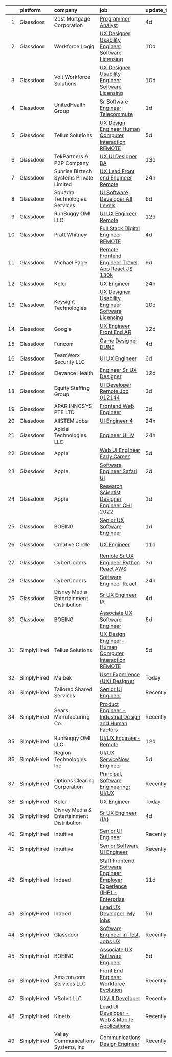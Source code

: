

|    | platform    | company                                   | job                                                                                                                                                                                                                                                                                                                                                                                                                                                                                                                                                                                                                                                                                                                                                                                                                                                                                                                                                                                                                                                                                                                                                                                                                                                                                                                                                                                                                                                                        | update_time   | location                |
|---:|:------------|:------------------------------------------|:---------------------------------------------------------------------------------------------------------------------------------------------------------------------------------------------------------------------------------------------------------------------------------------------------------------------------------------------------------------------------------------------------------------------------------------------------------------------------------------------------------------------------------------------------------------------------------------------------------------------------------------------------------------------------------------------------------------------------------------------------------------------------------------------------------------------------------------------------------------------------------------------------------------------------------------------------------------------------------------------------------------------------------------------------------------------------------------------------------------------------------------------------------------------------------------------------------------------------------------------------------------------------------------------------------------------------------------------------------------------------------------------------------------------------------------------------------------------------|:--------------|:------------------------|
|  1 | Glassdoor   | 21st Mortgage Corporation                 | [Programmer Analyst](https://www.glassdoor.com/partner/jobListing.htm?pos=103&ao=1110586&s=58&guid=00000181f12fcb11bd7624e8b6a72daa&src=GD_JOB_AD&t=SR&vt=w&cs=1_87582778&cb=1657608850594&jobListingId=1007990110091&cpc=BFE8C4BF51BDD557&jrtk=3-0-1g7oiviq9kf30801-1g7oiviqkg2r3800-07c37267efc01fc6--6NYlbfkN0BeAyavutZxRR7ChPbyVYCIOKJX9CUQksOACpGPzjAT8NFrx-wLRtB8cHbO_Z05eePS3dSaeOfKgSZ__l-SnidKY9MupsC3sZ5SBSbxUbOcm6z0bQrcciDv60YhGQUltI1OQACEP4pNOgMpNllDCLoUoYGg4_kjenZdgdBCY7VRhf-zX53JnqtlPiSrSYdLjM8t88wMAxRps6Sby8UrnnR3s56DLhZ0huXBTW7Gdt5iNr8s3gkptY59kNmQDT9HF4r9YNifPQqwPp36t4_xvyz1UJon3Jg3uLXj29A4JZ_kkk1Umpf9BsbxJitpaXzmT5AFTjtIlLHlAcvkN3kVIZLSre27D7icYDoIGDVVeJk-mLjlBuDddoLN55OWa6RvB-yCvUnolJr8jkgBwhfqpJqmOSNTezTqqxfdNVYH4fQfwNiANHG0S5fj7ClQmfTvSKDh-tpSIEbNgl5ePSAOErkNuCpLfx5io_znO1a2O8x5IaZc7wiQdeKlLpc5DYisnhY%3D)                                                                                                                                                                                                                                                                                                                                                                                                                                                                                                                                                                                                                     | 4d            | Knoxville, TN           |
|  2 | Glassdoor   | Workforce Logiq                           | [UX Designer  Usability Engineer  Software Licensing ](https://www.glassdoor.com/partner/jobListing.htm?pos=113&ao=1110586&s=58&guid=00000181f12fcb11bd7624e8b6a72daa&src=GD_JOB_AD&t=SR&vt=w&cs=1_5ffe1cfd&cb=1657608850596&jobListingId=1007976463416&cpc=8795CF9063CD573D&jrtk=3-0-1g7oiviq9kf30801-1g7oiviqkg2r3800-123a5045edd3c014--6NYlbfkN0BhgsxSwl5lo7QzTbtXQkwPrIx61OQPxpk1VFOKOTLj9cEu6ZwTgNE0TNWZoeC26IbYIO1gnZtPaffvGT2srgR_Grtn_WV8RI5LR6xiAWWCoE2V3mIW6eSEmxs1tC-jtiyTerK3-DGxJRFTHFKlMl6GfgGMWiXbRBLf1_e4sZ8vhQcQrW_Jgt7fEsaVjJ0abACnazCpA9ViTotQ35SbGCl61u2EnieXCDmm6GDJm5ZcKlgO6ByfbJrxPJPnx22EKN5wTcc-jy2egsLOk8J3zeZmttGXWHVRWj1YzfvN1y3dyD4vapc1a_cwxUOLvZWQkEbA-zwiG78cwgsa9unqz5hmgFa3F2y_4VAnYlfOdXx0K8XL5uW6Hsh9nprNtrOpoSii1BlR0BwbtwnZ1Cbw7xPjswClqkXwCjwyTQsOI-ZhoewHvOipbCLMU-ERKYxP3vPSfbjclwu3-89OLM3hlEp_X3Kgb1Lu9gg2Xf3d9OcBnWGT0iZaB5xdni9LT8dDeOZefmBCs6z-FH0k0zJA073FRCzA4ELGb3_GGCczeos3_GxYg4FSbvHYJDrrwj7arf1eQxN7bRKJklRtJQ0-YyRlXySQ20DiBx1WTMDDJXim1A_FijMMHbN_VY1xzsc1F1ajB1chY4aJjKg70DMdL0mkfXYpuWXrsgjPdIfsqb9peiewy2ii06Ty9foLY7oGKyVpyubGRkVauOrxpQ7TbJB3UcTXZzoxbV3oiHS07a8dUDKTQQmWmYka)                                                                                                                                                                                                                                                                                                                                 | 10d           | California              |
|  3 | Glassdoor   | Volt Workforce Solutions                  | [UX Designer  Usability Engineer  Software Licensing ](https://www.glassdoor.com/partner/jobListing.htm?pos=118&ao=1110586&s=58&guid=00000181f12fcb11bd7624e8b6a72daa&src=GD_JOB_AD&t=SR&vt=w&ea=1&cs=1_ed1d7fe4&cb=1657608850598&jobListingId=1007977720238&cpc=1160948BCBA38B5B&jrtk=3-0-1g7oiviq9kf30801-1g7oiviqkg2r3800-6c937fe9e4277a3a--6NYlbfkN0Dw5YS5k2p9urruc14icYN1MKKvJIN3Kd2XbyQRMSdz9Vq1-T5-D1XBb80TQ7sp5zb_0w011hpLMnHL26XyZDU6vGgeqfaPFVsKklkeD4cslw6LBIdHg8VX_CpAiS7s7WyEZzAXLK9skuWjnx6dnH3lAq0NwoQp8DDlv1kj7M8b2CwUBxLDxSsvp7uy575cpW1zHwnoXU57MVqU6W-NY_UklB0wp1uJYrYJg2yrZOSTqspO9sXBknIgWuV6tgOhpUhmahEK5XCgNb_uINigmB2d_8LRkCGVFuRgcrmtDRzTLBNnFakP9yfIVxtQsdH38k_cOdKJU8mgBz06PHDQhU435AE6nM2MxHsuUFs5SNLKg9hT7XVoWf_BP2kXPSd7HQU77tTOaLIo3XXRdDx-sng3xVahpCdfGhNOKqXN5YSdH-efhV_qCESCUURid7Wx7LVHp79Ls_dtdcXIDccC-clcIDs_DxfLai6CZXqUleutOSe86TemRZXqCzSMMxZj_yGesTXKf3bC-baDHzjTaVpzYH21ryI-bJWUzrrS47bOjI4v5eIYnUGzVO_zu4CSoojBkc7EtI8L5g%3D%3D)                                                                                                                                                                                                                                                                                                                                                                                                                                                                                                | 10d           | Santa Rosa, CA          |
|  4 | Glassdoor   | UnitedHealth Group                        | [Sr  Software Engineer   Telecommute](https://www.glassdoor.com/partner/jobListing.htm?pos=115&ao=1110586&s=58&guid=00000181f12fcb11bd7624e8b6a72daa&src=GD_JOB_AD&t=SR&vt=w&cs=1_1e1b47ff&cb=1657608850596&jobListingId=1007995865378&cpc=AC285F3A3ECA6BB0&jrtk=3-0-1g7oiviq9kf30801-1g7oiviqkg2r3800-80ec9ea0d880fe7b--6NYlbfkN0C8O9VKdOj_1Zh75e9_CvYhSsWVxS1Pvi5WUWhsf4w7FOqiBDV5gLd8UJrG7vSEtbsut5ytE7CgmOMlV5IJWwCS69IW2RuX5QuoGkiN8SwDY9rW7WeklhqNiyrhcJULa4I8DBzCcKc-Tqr1g-8dkUyqBd4edBoB49m0FA12FnZE7dPGKejV4V-Wd6W78DPJtkKs1q-e0O734UxzNLDWjHSzGhDilB26yAa2mhE4ZThS-dF-lahysFiZU2j0c8vTYiXAT4K95866pnJM0327GbO4-82vIdfiUcF-dRhNeq_r5E6gabSNJW028WhZE4uusEjp1uOzcysUQ7YnAv-sLWQeDZMD19mAuUgTFF5XX9dqn2VhuVb_mN_nxvTs-1elUMBUnILL0956DU7FwtHgv5uwZwFfhbJoafAojOQYrn1_aA%3D%3D)                                                                                                                                                                                                                                                                                                                                                                                                                                                                                                                                                                                                                                                                                      | 1d            | Fort Lauderdale, FL     |
|  5 | Glassdoor   | Tellus Solutions                          | [UX Design Engineer  Human Computer Interaction REMOTE](https://www.glassdoor.com/partner/jobListing.htm?pos=129&ao=1136043&s=58&guid=00000181f12fcb11bd7624e8b6a72daa&src=GD_JOB_AD&t=SR&vt=w&ea=1&cs=1_d092fcca&cb=1657608850598&jobListingId=1007988164017&jrtk=3-0-1g7oiviq9kf30801-1g7oiviqkg2r3800-9728c12d9b5402ae-)                                                                                                                                                                                                                                                                                                                                                                                                                                                                                                                                                                                                                                                                                                                                                                                                                                                                                                                                                                                                                                                                                                                                                | 5d            | Remote                  |
|  6 | Glassdoor   | TekPartners  A P2P Company                | [UX UI Designer   BA](https://www.glassdoor.com/partner/jobListing.htm?pos=108&ao=1110586&s=58&guid=00000181f12fcb11bd7624e8b6a72daa&src=GD_JOB_AD&t=SR&vt=w&cs=1_73f80271&cb=1657608850595&jobListingId=1007969782438&cpc=2F9DD8B511C89582&jrtk=3-0-1g7oiviq9kf30801-1g7oiviqkg2r3800-3c73c52c3c9d1282--6NYlbfkN0CHpOIvs3qZo8sagDiUAvu-_P6y0GixwKP-GGMf9GPFgZwW1N9K8rceHdSLs2uRMTTrMye3tqty9X8CN76aCypcHJFJytQEE_wXhnhPW-WFpR0cIGB9Z9uGYLFpVsLNXNaFCcVFI0fNw02q6ziZp89HW7W6erfa205YxG4LJSajqv1HvIfs0s35Rjc0yQTWf9gAnveDRJjnscGFQoOYtbHggh6kK8ycc-fGeePTTeJdHVIiFmPEHNd6Q2nKBY7tlVCb-35gAVjrdhLZVwPFwHWFKpDllX2sJYYqfTWgt3QHt12EQwrdgTnxQ2oMfYF9Q55NtG7tHvXJ4wTtFNguAhyzQ9m1coYSsMezW-lJ_4DU3L7W2m-kyEhEOiEzsVATBEcKhyVbGkA3UvzyaZm2bNz-ITpyWULClM7g47IYYyeKYk1LrP21VsdEta-0TZptqJAHmprjmTyIqXXRGhilswcUaDfvT7IdgS_01Ss_wKGO6fms4vvmfcB0d8iu6mhi3dZaPN0wU5K3g2BQ0C4sk6TbUDfB2FXwgbgjMOYWXACtorbDRwLEw942d_s0CiRi4TWGoBbZDpaR48sT6lpddOt848tyygTBN2HTmESrfv5XSMANAOo82gdGBqZWIHmFOyjHRNcV8CIQs3J8St-AnlxPPOQKTxipDZS9kOWcRG-jAEI_0G7simJTQ-ifIcMq20EWuAiy9mZzt9t8ZWaY47_3olLxoo4CQv5HgwOhcfm67L6jiTG4iQ9GhJg933IMFha2bxlPOgpLmHH16Laj64t5XOHJlCnTxWCiBpcP1n5VQCSUq-No7NRSIZgGwHIO9hylwxSEcsaleWvDsuba2yohuryroP8xMQfZp1FVILe7QCaMyGse4xpl)                                                                                                                                                                                                                                  | 13d           | Remote                  |
|  7 | Glassdoor   | Sunrise Biztech Systems Private Limited   | [UX Lead   Front end Engineer   Remote](https://www.glassdoor.com/partner/jobListing.htm?pos=116&ao=1110586&s=58&guid=00000181f12fcb11bd7624e8b6a72daa&src=GD_JOB_AD&t=SR&vt=w&ea=1&cs=1_8cbf28f0&cb=1657608850597&jobListingId=1007997893302&cpc=6FC5BA77C9A4CD78&jrtk=3-0-1g7oiviq9kf30801-1g7oiviqkg2r3800-c5b56a3847f9c7d1--6NYlbfkN0CB5V9pKc9dSiWkDOidb3xEy-kN2PCpaZveSm6yQI6kq-7KBZtckO1rVmn7ljZ2wfJwjkj5EoXAVgOOFFJzqjT4UtvcJ69xPGNDUjeUQSIDgoaMtQlIHt4jvpJs9Ls7-y5lN5cvGOp6CFvU13-hf1HycExQs7_JkCVDm2hresv0aSPOUuHMH_fg9LCNDK56BuQ8guKGZvzW5iKv034g74O2Qal9cx51mA3TjZZEGKjApYTPUOul8PihjMgwMIgN_bTL_XDrEy3WbyhgpEFPiq_X8Bg5DiGRWWK9saUTy5_1BSM4SZ2rSSHwr5v2AAJbeg3sSXH7k-ktp3KqBcZ_49NPMnqPBYjAVZ7sbyiFh-Y87_SKmLhlKfvs5SaqDujRlh-wFW71ysbiYDSYi88KwH8uzN-rh6w1LHslP4G2tR-v74JBe86lAwYG6ohPNNZGThBfL0veZ0prf78kujLd0Wcr1pAW4upxqiBn9wCqQlTIyEmSF8MT0LaTqdBPIW9cNXqGvNadsfAXBw%3D%3D)                                                                                                                                                                                                                                                                                                                                                                                                                                                                                                                                                                               | 24h           | Remote                  |
|  8 | Glassdoor   | Squadra Technologies Services             | [UI  Software Developer All Levels](https://www.glassdoor.com/partner/jobListing.htm?pos=109&ao=1110586&s=58&guid=00000181f12fcb11bd7624e8b6a72daa&src=GD_JOB_AD&t=SR&vt=w&ea=1&cs=1_7c5f7eb5&cb=1657608850596&jobListingId=1007984835232&cpc=217C45A42544DB93&jrtk=3-0-1g7oiviq9kf30801-1g7oiviqkg2r3800-e811dbf00e5ba4bb--6NYlbfkN0CI2D2WBf5KCAKm8AdZUtusvf22ZEvDfdwV7TPiZlfqI7iNOkFBBtJUL02K3EeupYBqSCEBoi0FnwSKg8wCxvQWTJ4tKVkjpBUUsuyK_XsRAZt9rGjO3nLhNnz8z_uuEkdhKuO6hb1hq_qtYKrqY-6EabSz6moGXWIwLj-pzQf36p4WOqMVtnA8JOQyu_HHFiGmqyA3l0OcuYAItSof7XZToRK1EsoKQOWs-e-A5aprXt94dzShJu-xI4G7TzG0cbwU2-jrgDvdRLONpQt0CeV_okDVF5AiheBI8lm34P9aw6UwQUPQiTw49PrjqirpGAoEK0ECGf5gXGuox6414djr5vaP2Y64zFtsYVP7pBRvq3sCQWCLecEKHIcmkJSAn4v-p4a2kn0OxviBuahXmi-bDEp9SG7QVql2G3UmDJdCDSc1zLMbZNIXbeVsdmp5wMpxluEZ73exzXwZO2aUdGUbJEBa-nxv0u3Ic-fjoAjJTtR9DIsvHdXmsTHyoh8GGjBWXRD8wIqphg%3D%3D)                                                                                                                                                                                                                                                                                                                                                                                                                                                                                                                                                                                   | 6d            | Remote                  |
|  9 | Glassdoor   | RunBuggy OMI LLC                          | [UI UX Engineer  Remote](https://www.glassdoor.com/partner/jobListing.htm?pos=125&ao=1136043&s=58&guid=00000181f12fcb11bd7624e8b6a72daa&src=GD_JOB_AD&t=SR&vt=w&ea=1&cs=1_3139e423&cb=1657608850598&jobListingId=1007970961814&jrtk=3-0-1g7oiviq9kf30801-1g7oiviqkg2r3800-47225a62e1b6a6a4-)                                                                                                                                                                                                                                                                                                                                                                                                                                                                                                                                                                                                                                                                                                                                                                                                                                                                                                                                                                                                                                                                                                                                                                               | 12d           | Remote                  |
| 10 | Glassdoor   | Pratt   Whitney                           | [Full Stack Digital Engineer   REMOTE](https://www.glassdoor.com/partner/jobListing.htm?pos=102&ao=1110586&s=58&guid=00000181f12fcb11bd7624e8b6a72daa&src=GD_JOB_AD&t=SR&vt=w&cs=1_458d821b&cb=1657608850594&jobListingId=1007991077926&cpc=DFCAFF9DFE7B86C3&jrtk=3-0-1g7oiviq9kf30801-1g7oiviqkg2r3800-7c0fd35cd94b614e--6NYlbfkN0AmeoOzMpFeQa4nQauBOkgcasiRGbz5T5YfctgmEyRynu_B7G8R18zY3QvB_OzxzabUOspJK7_XJG2OclnM-3V10SaNliQ_8jrdpnRLrgz1_Qq7helVTWuenKf0bRZkUFILDIvb4q08YZUj5BTUgqDc-_1jb5APcoSlVOGm6_LEXtBAHYgR9xz_ntP22eNdUtFpYUWTvYcM8K6b0tzL7CMPlVRoPRpof9c8_rhJJoPvSpp58cuKEemxSq2q0n7kWNmYZ-DlZj4Kke-WLnqrMf3pi1YQwymhVsXzgBbTloBxHG-9evfDjMZ_rPIhhbRB9YeXYkLThFQzNRkaXywX3w_AGfgwj8Whho6wN65DFc2PgwmIDMChoAILZw1SSMrH-7J4ZmWrMY_ZAGDUQ4UZoOWmEO9AQZyocEHRZi8vQb6TWle-zla5k32ajSvcb4tGY8Z8-83QCs-Ul9envgz-dIxVwAhNwg_HF1eA3_mh2fWdxeqo66xayxLHpDAPy3tfK3kEUbcnJPayEM7vcYo9MIfEb4n0sj3CN3G7bUIF_tfMJXRilBr-QN9pVtA9nWQfiBcWQn7Unjp0SSLWEFXZ-yNsnfi-ksfS6a0JlYpABIqQaRCyEaSyn92i_ptk_sSvcJF9BomMylOsFuNnmTPhmNWy4bfr_R7ouRZzrG5huKe7R9uGY24Org0HkNzCVmHgFdtFMtqgBdHOYBxZ6rIEKkrnd-DS15J4qk6fc6BHT5K7Z8yhetwSvi5Es8-aHBxzjiCnmImPvqEL8dbXUADAL7BdMLCeYOInRr3sobvx68cAqTrFtjqSFfu9GNbe0Mm48lCy9oDkXSv5vV2mPJb-dIEu)                                                                                                                                                                                                                                                 | 4d            | East Hartford, CT       |
| 11 | Glassdoor   | Michael Page                              | [Remote Frontend Engineer   Travel App   React JS    130k](https://www.glassdoor.com/partner/jobListing.htm?pos=114&ao=1110586&s=58&guid=00000181f12fcb11bd7624e8b6a72daa&src=GD_JOB_AD&t=SR&vt=w&cs=1_fada1012&cb=1657608850596&jobListingId=1007978392618&cpc=F4EED0218A761C36&jrtk=3-0-1g7oiviq9kf30801-1g7oiviqkg2r3800-259e370233ad0c53--6NYlbfkN0BR3ykMnr3Vw97HK5IC0i9Uo32NXohanwqRY-CI8z69bl4xOa6Yve6w6NlWd53uNOc4yNQxHyE30jHKcHI8T2EoxYr_1xzlVxYFKGPeZ7P2kwzFHH_R28KiLeWpIq5hzB_iUWWVkwtAv7xBrTIjmRzAN6bb0aNvBZYfVhEs9EE9m8IqsoRnqkUUy5c0rNO0qgx0UMArfGRWUXQTMfUie2HR8zTE5fOat1wVUvlRgQ2ojmgysso22HEb7gsRrwUIMNo8wdTAoQWtqPvaq4AqI35xZXn8XaUbeB6IkEoxzrY2L04P18vA4T2NwUTSuvw36AiohKrwbj3Y5CHymU7Q-v5K2b3RWicD10CERVvzsSWVIcgBkYqAWXJgUUTiY_x6_XbF6VUsW-xiNpXZR_rVkBFJJMbiPiLRX9j80yqyysXEuqqkaCtkehVW31Gko0H1ArttTAliKJ2FUkB6gDBG0vPrS39wORem9xh70nKjNQvrZ9BdR9OG9EsegPSaX3Oc1QvjVGvlmMH7UL4ft_-L-wprKzjo0wP_ZivmcXEhY3YDkIUKBPTIhOXTFxQrW4Zt5EAaxCq0YDQhVNtqXXw4ZDQYmzYnVXraNzFkli4cjx1RBbb_H9l9Z_ITlFPBsYA0zHGRfCbc6XUOKV5Tcx8LCiUzlTJlbbbrjOSwaXamDHdgO01wM8zg-cK2n-9XmjGTnuV3p_pzX33j74ITa9vdgTzF91gX1tBbxj_xuDXHBubgef8cujSB9zjMpoAEm71CACy4cUvZ9B_3tT3TLiM_9oLanKhuI0zyVSraVge1v7lE_2taJR-4fO4uOsmUfvd0ZdWi-DAmIeGxGl-Tk64i-ixk2N9It_fz9Z1K-FE10l3cs32yLfyCtCw49NHw5fZp7sfewkGlsws79sxipdl3WyUKHgUuQi2Y2EaJ6-4hVtOTmAj9HuLyJ4BiY-FPFqePlHjTQGSxyk8Xhc0IBKONCIn4qsiY-a5wktOPrjedU2xgtyoRvQ3dxUnoj1Wd0VHAJNiHJJmgUbwRpdFhY0lFarJHaLCuia3VjH2Hfvw43enugg%3D%3D) | 9d            | Providence, RI          |
| 12 | Glassdoor   | Kpler                                     | [UX Engineer](https://www.glassdoor.com/partner/jobListing.htm?pos=124&ao=1136043&s=58&guid=00000181f12fcb11bd7624e8b6a72daa&src=GD_JOB_AD&t=SR&vt=w&cs=1_b8f9fb69&cb=1657608850598&jobListingId=1007997138501&jrtk=3-0-1g7oiviq9kf30801-1g7oiviqkg2r3800-23bfe8ff6ca6c969-)                                                                                                                                                                                                                                                                                                                                                                                                                                                                                                                                                                                                                                                                                                                                                                                                                                                                                                                                                                                                                                                                                                                                                                                               | 24h           | Remote                  |
| 13 | Glassdoor   | Keysight Technologies                     | [UX Designer  Usability Engineer  Software Licensing ](https://www.glassdoor.com/partner/jobListing.htm?pos=110&ao=1110586&s=58&guid=00000181f12fcb11bd7624e8b6a72daa&src=GD_JOB_AD&t=SR&vt=w&cs=1_d4e48e1d&cb=1657608850595&jobListingId=1007976463431&cpc=654405A9B1E0A9F5&jrtk=3-0-1g7oiviq9kf30801-1g7oiviqkg2r3800-136eafd85234d708--6NYlbfkN0BhgsxSwl5lo7QzTbtXQkwPrIx61OQPxpk1VFOKOTLj9cEu6ZwTgNE0TNWZoeC26IbYIO1gnZtPaWgjuHN56nN90MqPQc5dKPrGJUciUh9Ci7j7_oVqXDS60WGZGHPqnNOdTpw-cffvcSmW5lX1d41IHKZ7uhTIRjYPKZwgK3kf0TFwnXG3zXUwqa8WEHH2c2v6TaeKI0vr_DkB4Ni2qfhV9QrU6k1kW5aTivNUKiWt7BsS9CO_S4KWbsCG0gX0UcIDopCIJp5JwkId56AAPyzitCd3_Ez8MkeO3CCp_ccBy7IR3k-5nhGKUtWHfoZMObNq_T8S0BpTS8n9XRpqbT94t-NhTIPhKZFdXttcNJPP__otxT4QnCY29BnkKJmOMXodb3xsmuMcxpwKOzJrsTBeAxhN1EITzy3hJyKcz5Fh3dTA9IIfeZq2QigYQ_M4XfGvpiUfc4IjoA2UoFzQuxbi6sx_2YZ50cG2rxOJOId-5OfviecbV0gGMX7WHm2_SWUs8JqeXxl67Gf4Nyu21ES4PjRbY7XMwhdbapzX9R24-L2JjSsZHjkr1B9N4DSoscPK44V-RUhX-DCTVcxNSZOXQjW2dmwjNCi5w4D9yBWFUiA0JfTio7Z6pJNXSTHmum3ULelmXOADpiH2dCx0kSaMKUYD2HA7bqgQx7pqDhrpFOyev_-hkcIQbJ47511PITc8NHyaaFuAeXoiAJEYBlHhOjkEug1QsmkkSq8wbOk9hw%3D%3D)                                                                                                                                                                                                                                                                                                                                     | 10d           | California              |
| 14 | Glassdoor   | Google                                    | [UX Engineer  Front End  AR](https://www.glassdoor.com/partner/jobListing.htm?pos=126&ao=1136043&s=58&guid=00000181f12fcb11bd7624e8b6a72daa&src=GD_JOB_AD&t=SR&vt=w&cs=1_eb42505b&cb=1657608850598&jobListingId=1007971816418&jrtk=3-0-1g7oiviq9kf30801-1g7oiviqkg2r3800-700e1a924e06c425-)                                                                                                                                                                                                                                                                                                                                                                                                                                                                                                                                                                                                                                                                                                                                                                                                                                                                                                                                                                                                                                                                                                                                                                                | 12d           | Los Angeles, CA         |
| 15 | Glassdoor   | Funcom                                    | [Game Designer   DUNE](https://www.glassdoor.com/partner/jobListing.htm?pos=128&ao=1136043&s=58&guid=00000181f12fcb11bd7624e8b6a72daa&src=GD_JOB_AD&t=SR&vt=w&cs=1_8f2f1dda&cb=1657608850598&jobListingId=1007990007607&jrtk=3-0-1g7oiviq9kf30801-1g7oiviqkg2r3800-08a04a63c56fe470-)                                                                                                                                                                                                                                                                                                                                                                                                                                                                                                                                                                                                                                                                                                                                                                                                                                                                                                                                                                                                                                                                                                                                                                                      | 4d            | Durham, NC              |
| 16 | Glassdoor   | TeamWorx Security  LLC                    | [UI UX Engineer](https://www.glassdoor.com/partner/jobListing.htm?pos=130&ao=1136043&s=58&guid=00000181f12fcb11bd7624e8b6a72daa&src=GD_JOB_AD&t=SR&vt=w&ea=1&cs=1_155f2c06&cb=1657608850598&jobListingId=1007986248095&jrtk=3-0-1g7oiviq9kf30801-1g7oiviqkg2r3800-5d211577d70c29a3-)                                                                                                                                                                                                                                                                                                                                                                                                                                                                                                                                                                                                                                                                                                                                                                                                                                                                                                                                                                                                                                                                                                                                                                                       | 6d            | Laurel, MD              |
| 17 | Glassdoor   | Elevance Health                           | [Engineer Sr   UX Designer](https://www.glassdoor.com/partner/jobListing.htm?pos=127&ao=1136043&s=58&guid=00000181f12fcb11bd7624e8b6a72daa&src=GD_JOB_AD&t=SR&vt=w&cs=1_8532d086&cb=1657608850598&jobListingId=1007970971702&jrtk=3-0-1g7oiviq9kf30801-1g7oiviqkg2r3800-eb42af0638975724-)                                                                                                                                                                                                                                                                                                                                                                                                                                                                                                                                                                                                                                                                                                                                                                                                                                                                                                                                                                                                                                                                                                                                                                                 | 12d           | Indianapolis, IN        |
| 18 | Glassdoor   | Equity Staffing Group                     | [UI Developer  Remote  Job 012144 ](https://www.glassdoor.com/partner/jobListing.htm?pos=121&ao=1110586&s=58&guid=00000181f12fcb11bd7624e8b6a72daa&src=GD_JOB_AD&t=SR&vt=w&ea=1&cs=1_7d931853&cb=1657608850598&jobListingId=1007992939631&cpc=9908D8D4413DBB8A&jrtk=3-0-1g7oiviq9kf30801-1g7oiviqkg2r3800-a9e129480599a09d--6NYlbfkN0C1yyJIapRlEdYOhDmVropYbNu6_NST9zaz4GWjsOuGwSr2S_wuxMSgMUxyoNOegNJQx_nzDq43Ccu-oqQKQndtgTlg3l5a2CZXjKnXKNru2W_EbEBL2R_8o1lhdfaPbn74AKQ9q0GlN6QuxJFeMeggJiOzunnRAGMHQE87d1yyJsTefgSFAc6Yhy-IujD2t0VF1cy-cplENH7JdYv4YfnUkT-iWK-qiIEKWykAQ5jt0F-vz5m0fIYdonqCklxJ9GungcZV7TAyvdJtlgxDQOJksncHepVAlP1Ue2KodTGEIDz9ZXyd5aFEo3KVcpYhcfaCxIkL0jrxX-eURPXfAsD1ionmpQZNKB5euNXuZh4Yq6dmEV3qC6adwCiSZ7ZHZZt0w3DYIdMV17f67TV93VE7eY9iVt9HCHTn2ar1S4uT5er7c01RwoC3cpbR0YC9kdX54UBRPWncn9q6uF2KTcj7guE9uVWOjnb2SoFPh_3ssBunYHW1043gS2B2iQy-Ppb5jQrbiyrv5jDolgdzqXgI)                                                                                                                                                                                                                                                                                                                                                                                                                                                                                                                                                                               | 3d            | Remote                  |
| 19 | Glassdoor   | APAR INNOSYS PTE  LTD                     | [Frontend Web Engineer](https://www.glassdoor.com/partner/jobListing.htm?pos=122&ao=1136043&s=58&guid=00000181f12fcb11bd7624e8b6a72daa&src=GD_JOB_AD&t=SR&vt=w&cs=1_913c7f89&cb=1657608850598&jobListingId=1007994023016&jrtk=3-0-1g7oiviq9kf30801-1g7oiviqkg2r3800-fd53eed4b69226cf-)                                                                                                                                                                                                                                                                                                                                                                                                                                                                                                                                                                                                                                                                                                                                                                                                                                                                                                                                                                                                                                                                                                                                                                                     | 3d            | Marina, CA              |
| 20 | Glassdoor   | AllSTEM   Jobs                            | [UI Engineer 4](https://www.glassdoor.com/partner/jobListing.htm?pos=107&ao=1110586&s=58&guid=00000181f12fcb11bd7624e8b6a72daa&src=GD_JOB_AD&t=SR&vt=w&ea=1&cs=1_5abacf97&cb=1657608850595&jobListingId=1007997671622&cpc=5E31031E1AFF45A7&jrtk=3-0-1g7oiviq9kf30801-1g7oiviqkg2r3800-d84316cf18252056--6NYlbfkN0AiZrMnqxUjvkrH1BfCsd59OntStyTxBw0I9DVEtrwMU3M5iDKS2-zLiPMZWgULt4t70FUwwj4QB_PBdZKDlq8oUwsZV08erQ6Kw8ehU3YVNjVwrtshcRz2DGrenPpon3hP5tyrjsEMVS3rQj5kvLJ22AjMcTGostJ4A9AooG2x_csQj4ZvPHkxVm-0b4-rRY_vvmT59T_-UBMIh2u5mTL1UPk5gzSVrnm2-PT3cdxtreDdjzOWyJ1_GtzyKcb6z7px_7-to6mtveUmjCUuhFs8HXWw8CRSUeJfefrRhBJL9UipP9HQvaEETQxE09pyK44eTVpN8gmI1oK1tvugeEJiLb0xaiqWsOSyQbRjGWsbB3MT6UVwWv-genq2ah8A9vLOTSw6PGMaEIKpbZTiZqdXNVRCtgrqCjyjtsLx_ZvrWvJcZ7rnFLIH1gKDCDEFOdMzhXO36mABgFAgtum_PUhgjn7P0Xi0wK2zirbS7JPeizDNsDjDMAF4R56e5dG4bSc4o8Dxp68cHQ%3D%3D)                                                                                                                                                                                                                                                                                                                                                                                                                                                                                                                                                                                                       | 24h           | Remote                  |
| 21 | Glassdoor   | Apidel Technologies LLC                   | [Engineer  UI   IV](https://www.glassdoor.com/partner/jobListing.htm?pos=117&ao=1110586&s=58&guid=00000181f12fcb11bd7624e8b6a72daa&src=GD_JOB_AD&t=SR&vt=w&ea=1&cs=1_7a08b7f3&cb=1657608850597&jobListingId=1007998149746&cpc=F41FEAB56D215062&jrtk=3-0-1g7oiviq9kf30801-1g7oiviqkg2r3800-48bab4056eff18dd--6NYlbfkN0C-xuqgdbktDILJoi_o42Ntwte-sxNwJl4lq25EOjgqY9QdTvxhiZuU73FoiVdnOk4UdS7OWs5-2M-BMso7JSCR9Jr_7Tza_AdFvzVNvRFfcDaq-zy1zLIoANyAHq9DhMIUQ4DYRE7PYX-12qQvRxqI2Ys07Lqnse3Xk-7z5mIKOygDrPRDBJyfRRZQ5SQyAN4GczW4K3NdvY9QyNIsJVLVWQZ3fKT-29_xQSnAuw-XzYR1gep5P9V7BRpmfCktpJ2O1YhVAb1UrOc2gKzoJ1ZVF1LFsRQIMhbZb4na5ptlMvg5elvxS4befoSOU-1QAMXYUWzeXk4WT0VbHyFWUWOSxBj2TZJm2ZZfS-36Sje2KLvOPquvTJI08-nMiGil2W_8g0RK57YsS_YWptjenVva3mhcXzUHComV9XLDLk85r5kn4tifiV3rLucCQFJb9MA8eYmXS66TaNvPbnnY080l_-Gp_IcwfUyghMkivm2vyLKZnwFN6l6ffLc0ZS0f_0c%3D)                                                                                                                                                                                                                                                                                                                                                                                                                                                                                                                                                                                                                 | 24h           | Remote                  |
| 22 | Glassdoor   | Apple                                     | [Web UI Engineer  Early Career ](https://www.glassdoor.com/partner/jobListing.htm?pos=105&ao=1110586&s=58&guid=00000181f12fcb11bd7624e8b6a72daa&src=GD_JOB_AD&t=SR&vt=w&cs=1_b19af366&cb=1657608850595&jobListingId=1007988604922&cpc=F41FEAB56D215062&jrtk=3-0-1g7oiviq9kf30801-1g7oiviqkg2r3800-ae04aeb5feb59ae3--6NYlbfkN0BvKrLyj5gPmtZO9T8euul8TCxuuKNOtzRJOomxnwSEodTz2Bc-sPZlADHp0xxmf8Ugz10IzNF6fWkt1yEUWdkCySpbdauG-eZtLaDfGRnX75GgNd-GgpVzZ0KPCcmfzmV617ix-Q5tyBgH_li_raOlJv3svq-2-FWwV6E9z7-AXtmcLfAP9ZabdbpV7Y6_opAIfrAlcoV__aD9Ul22Sm5CfEM82MhDG5svualXfFadhcobDadKuBAFyv0kWHhg5vhC11CRIPS-e6x7LyuZfVA4YBn5HYDQdSZ3Akf_Cl8DCb1nc4NVkllYD5qvkdqWim6fSe7horEFqmTh6J09_2tiMH6qMKEPYCW47LyQTKNb8Ylh-2_vNbAPi32iLFf3pZxz4L8_Nv1x47I47b5rsqpONpphuN4JdkY4Q_r7OFqXdJO1GRpSImQDbWKkA9RwuRyJ7Wsm0t2uUPILWhXolD7HGYrd-S6JX-OWh6W43ONXWfKGBIkhpEn_Q7ibvywc00HjVd8YUERCJjFObFkgx243MXmrOjxY0--6CuoeNRP0aPQgAhIlsIMcnIGmkuVgC-2JXE5K6rFeBLBcO6d3YMnAAyKtqJG35ufw-qF__sOTsJzgxLiq8J-UYWLe0AyAcxjc7HkNf3EVbmuP9IN3O8z9V-pFZ1p4P_n9G9ncU_1Xqw9izwqVoUz3lv_dS9n8HXqBGX0kAGplPrPHyF2HG0wdUid32yA5RxhwLZNq0wd5DkwSB_vuZkwJ7_NsP0mqbiesAWqSaHe4S7kugUNNJ0onXeen2755U9oLEYxCZRogUSLL4x-VswckoRXYir5cKVpGZnldt49H83EnYrZ5kW_fbSu1voZevFSJmwzQtweZuDrftaeftj4L4AUOpx1IfiEO6tDZbKvY1WVLzhwE19_GZObeuvZmcLFB4U-ZwCqVB_4WCm-dD-SsaZ0wXmlqF-RCMPDMuHwL6w%3D%3D)                                                                                                                           | 5d            | Austin, TX              |
| 23 | Glassdoor   | Apple                                     | [Software Engineer   Safari UI](https://www.glassdoor.com/partner/jobListing.htm?pos=111&ao=1110586&s=58&guid=00000181f12fcb11bd7624e8b6a72daa&src=GD_JOB_AD&t=SR&vt=w&cs=1_476d2ec3&cb=1657608850596&jobListingId=1007994891439&cpc=654405A9B1E0A9F5&jrtk=3-0-1g7oiviq9kf30801-1g7oiviqkg2r3800-5ee834c72465025d--6NYlbfkN0BvKrLyj5gPmtZO9T8euul8TCxuuKNOtzRJOomxnwSEodTz2Bc-sPZlt2Zgji_QUXEmfTkDBj05HhfzMQQYca-_X1OhWVl9KiTrL7Unywhrgu_AcbsLxJnez8BQSlFBJPbcFubR6Ssyf8QtjK7y9IZ-caOSS5TgaCub-EsXdSBV8M3NrpTmfrjpHbdonBTdtrFRD_peGBXMQYpus5qUEtIsXmzOkecL8yfhTCVwA0_g01CC08gujRwE8Iv0ZlzPRTKV48cH930n0FwPXnXOkDLuNDwuoyL--qZT9PFSWrJ_DeH0alq2ORvHIm3fpeA2J2yeJwNK9ffRzKu3vVoHEB6llVmOgekrW3hw5XJ6waqpbATiVaj32lOd2O4TDdfiKxGha6ri1WzCu0Y_nE4KjCAzALK-MeGrqmxpipLUgI3xIE_ldBWqFAfciOA3M4AiuMMKruyf5nlmQ8DGg0ice7lk_nQIn9qHc7qFJk0fJiYsx3EwTMA_2gg9WNUH4Moa-knnnTkfObINwKEAqALdyrjvTYWyxRaey2S5YrbhIhD5sAanL35CyjFHQY08Da_8GStidaNBwDH6PwUeOV2fB2Cp6CDRur3OjMMXzTzGGmYtu4wdRiaZjFRFoDkPNpsrWf4-RoX_PCOYMp2Vf_GUmnllNijUmuuavGXTsBs0U_-dJHRwfv8b09ujWTxgY--op8_pHNLSZAgKL8KFXFmWAdDShywoCDOGmOFY6dmYjWjBIzJ665HodhHhJh1i4K74uvDTJonHOlo-L4WpHTi8OhDrxuHEzmS6X-TGFBInzVGtooGDV_NSaIuzTU838ff4P9LliObDkAXGEPTvLqjhp9DuwzDNjy8pep3453aQ0oqSaRoEs0dRjfmll1BZRCpngcxdP1WNrIfaUmtTAYRrliAej45zsUu9fuGgDCymeO-Ljbp3NsjnanptdP-VvLVqWPX6hViuIBsioQ%3D%3D)                                                                                                                            | 2d            | Cupertino, CA           |
| 24 | Glassdoor   | Apple                                     | [Research Scientist   Designer   Engineer  CHI 2022 ](https://www.glassdoor.com/partner/jobListing.htm?pos=104&ao=1110586&s=58&guid=00000181f12fcb11bd7624e8b6a72daa&src=GD_JOB_AD&t=SR&vt=w&cs=1_1c24f262&cb=1657608850594&jobListingId=1007995962821&cpc=AC285F3A3ECA6BB0&jrtk=3-0-1g7oiviq9kf30801-1g7oiviqkg2r3800-8c4f954d87ee29cb--6NYlbfkN0BvKrLyj5gPmtZO9T8euul8TCxuuKNOtzRJOomxnwSEodTz2Bc-sPZlt2Zgji_QUXHy7nbwJuiNO0ji8gqu11tDy9zraywwfLT37wlPwDHn4FX_-94kmPJI9o-SQaEDiOACOj_u6US8ji5tZwmnOrQwUPkoDadWeiljfSRRHdLGf8pWdHbhEumpr4GGL52jm6GA_YqB78cGH04NRq8YuFt_D_fwhLdM69D5KAFzSyTUZYkIU2NCQZuNsU-SZ_EJ5N_Nq1LWpz7BvnlV7yZfmdO0LcWmqk4wckDdf2Q7wQ-atqM-kR5rJ8eEBF3KoOxTcsGzK-QCYgUbfdw52OJ2uvkVwFpBMoH1v0Nv0NvDGpIX4ybsJNclI3pVoSNmhm-iPH6ZDBv6EpQ3DumeTaYCHdUnUYEKr6lK1vQ0naWq9aROAPALvcqiME-MWcD7KAq7niSaqkRNW_4r8AwPUpkLJvUaqjVNdU41l-tSP9no73-pDmw_w47A1U0ekaeYmXeVB6NPQpNkdFK1kvtIB_NOGHeIotfw0Xi616ATp0gJvyhWFKEQu0ZrCiWW3OWf8vMK3msiCZ7qbeMzEKmj-IfiiDl8ZDwqrwKkZo23Hl1U1mKwetcl7-JXjQjHq4FzhK9JebwuQm9Go3c-KJeiS-ya1P93DZ9YdGGhwO62pYFPpErRavNLej-UKUxitmLSXKBvufWy8xpiizr3Ga9qUzLQxa87qfPuEx65-6M7ln1wi_QQNjGBAoNo9YkLlaCSlwqZKCKGRzIJky6kMYId5AtWbuJw_HI9VDwx3JfOujN3M3CXGnXXEg1kGN2VeqcAXM95SyDuF-MAtgIjCf7A6gUEX2YWoTv7pPM3iG-ZCEfqJD8G077Aggw-ZrsM02xaChUVLZVA2kbhMSsA0AhqTtfi-VYB3TP4QyRCqTJ0ky5ZW7mpQ9MPkmqpax-a6KLnGKLWNdVRZ6SdSTlZZw5lzkulSLP8zxGe87oUy0elqZcMvwEAUg%3D%3D)                                                                      | 1d            | Cupertino, CA           |
| 25 | Glassdoor   | BOEING                                    | [Senior UX Software Engineer](https://www.glassdoor.com/partner/jobListing.htm?pos=106&ao=1110586&s=58&guid=00000181f12fcb11bd7624e8b6a72daa&src=GD_JOB_AD&t=SR&vt=w&cs=1_0dc26a57&cb=1657608850595&jobListingId=1007996001786&cpc=A938E184CF850189&jrtk=3-0-1g7oiviq9kf30801-1g7oiviqkg2r3800-83a5c3eaf0554bc4--6NYlbfkN0BddK4H-tsabPiX3BvkwhvbvP4OkLNzlRX6egXJy9Hb11ERhvpR4KXHOGIJSt-F4Elr-Xhf-5-HMcHevCFkgGeJHKKcCuVIvb9QvBEvyPzJY6DKFPLYq28kkJMRct_uqXe_WPVhjQZymKUDzyTQjWatPmaoMcku4Vipq1D3an_XE4-FSpUGlqpBSHW13uZDum0Le6UtEhWn2eagGcr7236I7MLbnSMBcxPj3VUqbZaYFzASyqSLxGl_E9bo6HFZfSfkcJl1sZDBq4C3GH2LffrrfziiPV1kZvwrWUp0DyDz1d_x4LeiwnhMRyOSq58p4Ub2_x_rI-ejLHAPzJgchGD123e3WeRARkpU90Us7exTHN7Gk_hp4-Bx0cZocb7GkkibSfGp89sqDe85fWujPfCPAr51rGi6mNchX-YiCajKtLX-WZvqtExH7mQht_S3ypI%3D)                                                                                                                                                                                                                                                                                                                                                                                                                                                                                                                                                                                                                                                                            | 1d            | Tukwila, WA             |
| 26 | Glassdoor   | Creative Circle                           | [UX Engineer](https://www.glassdoor.com/partner/jobListing.htm?pos=112&ao=1110586&s=58&guid=00000181f12fcb11bd7624e8b6a72daa&src=GD_JOB_AD&t=SR&vt=w&cs=1_c0e4b301&cb=1657608850596&jobListingId=1007972850969&cpc=3DB599BF2F4828F0&jrtk=3-0-1g7oiviq9kf30801-1g7oiviqkg2r3800-34e18edd72c9fd21--6NYlbfkN0BPwlZa85gbT4Q3XYQoU_uQn0Qmw9zd_9UNfmcwtqAVud1yvyq1Z4UAlx1bxhDUi3JxGw0NwZsHt8fbQF4rkRonjuILA-NpXs2vk3JkS-TrzOWizQrJRHEzK82EnXBz-ldVUh4FvCqmgLqOBuH8anUr5olTyb3_94mp_Uhjr0o3U_asYVt3GNHQdKgjeVm6bILXH_z8IBBSJtoKmZSzR3GOs3IV_3Jez7aGxFHb4Y5Bkf9QvAwP5C4ECHzyzR7YWVrhKWJ4X7Tl2mFWfmKUWjvrtBRmNgNQ8LH3arDYE2assoeMYjDRqJsueeg5_CZvmnETYr4rH204QtNXNfX4Kk6cNhcXF-muh8-dQeL1r4133cuXqreL7m9fajEsuCSr3StIRA7mMDrRMWhYnm5V8-Yl-Kk8ku_qJxjt52sZthrxS1BJ52FpN-oGodIAFiBIMBvC779FwJFoSqWr0yEtq2L6iCFonEsrpazMBoikM8YmYLqws_G4oscUFjUazA04LBwIHUcui-7lzA%3D%3D)                                                                                                                                                                                                                                                                                                                                                                                                                                                                                                                                                                                                              | 11d           | Playa Vista, CA         |
| 27 | Glassdoor   | CyberCoders                               | [Remote  Sr  UX Engineer  Python  React  AWS](https://www.glassdoor.com/partner/jobListing.htm?pos=119&ao=1110586&s=58&guid=00000181f12fcb11bd7624e8b6a72daa&src=GD_JOB_AD&t=SR&vt=w&ea=1&cs=1_7236b0b8&cb=1657608850598&jobListingId=1007993312858&cpc=32EE424DE2B657EB&jrtk=3-0-1g7oiviq9kf30801-1g7oiviqkg2r3800-30cc1695753075d1--6NYlbfkN0CpFJQzrgRR8WqXWK1qKKEqALWJw739KlKqr2H-MSI4eoBlI4EFrmor2FYZMP3muM2s5sO9QUqFNjngVjE5MncnfwiovczFoxSjUxYtsr65wdBzEDMegHxLe9LpJVrLZ-27eS7K1t6wfP5lolBVciyCf6mBvYxe26lnN7P9qJJzCPpqqxLqa0iquFMFf1KbTvlyyqKeAh0mOin7iLf-YmIhzNIxqhUWXfm72P9olRz_uIzNf7e6bdgdP73Ltcfe9QJQcjSN47oO4enNHfDGtQoo-az8ADguoHM84MMU3PnfztLBA891XwhpE-OiJDJmM8fHR8ERtz2qiU0VJmwTzUX7s9CgZCVNo-c8NdmVAoC85NnCHF6Yn4LxAMMR_5mjwn26l54vBEsMP78qrvqKqYV6ImzjhWMx0WPhR1euabsK1J_h4eUgscdUzB_frGrvCy9KANl5h_UWEUl5rpD61XytSpUa06AvRCFmcJDATZgrCNuf2IwBr-LB_Q9MTgM8rEEqbO84rA7kH8Ljk9J0vs2p6iZ1V_MsvlIHuiKQrE2z1nUpkD3rZNElRGZA5Yo4jkhKld15K026lKWc1qqFsTNfB7bkVROGb59Ny5m4zeGPmUTy3OhfNd3RJrmwI-L_xFtJGsklIuBI0Pdy54Re_gVoVfoab25T93zKXOU3Y0TiDZzMu2WYk56seFrCOVuGBdxUI3yN3UIKrRGFkSyTDwGR9x6skvA6NcByD9ERlJGihJki6QsYsMKixfe9fGDXN6QNtAoiDqse0DwJVTRCRpfL7653lFbfOwzMggsucKn0glat76Bzd2VbBeKst0hTnvXHFnKHo8GGnpUNKHVjGw0vMVigD-txkB0KVdo3enmR1zuqBQd4yajtDNPrzAV9PuFdK9DhYtmWeaGxDqUt2F49brlEIIoFkXhuztDdfiBrw6fovRHSlkmrlHp-IFr63iuUM4emxJbXoX0gwOR3rfZZ7nfG8bGNrK0fBMpvmrK-hSb4lpcXAoK_KSwb4sPFZQc%3D)                                                       | 3d            | Miami, FL               |
| 28 | Glassdoor   | CyberCoders                               | [Software Engineer   React](https://www.glassdoor.com/partner/jobListing.htm?pos=120&ao=1110586&s=58&guid=00000181f12fcb11bd7624e8b6a72daa&src=GD_JOB_AD&t=SR&vt=w&ea=1&cs=1_69868cdc&cb=1657608850598&jobListingId=1007997838021&cpc=F4EED0218A761C36&jrtk=3-0-1g7oiviq9kf30801-1g7oiviqkg2r3800-eae5ac9417ea8458--6NYlbfkN0CpFJQzrgRR8WqXWK1qKKEqALWJw739KlKqr2H-MSI4eoBlI4EFrmor2FYZMP3muM3cVikKu2JHMG8Ra2JldSV4ugseDKjkWI0GTxs7UfKeFO-lbR4vPUzZsgk-Tl4JsXdOH5_ilXrSaBZjuyi5JetJlZHky9tW2nz7JnZQBjvsm8D56snKNtkqNLMkr5LnU678kmXKgGRJcHUcZOJmpAax8GsprPYnb6Sj3YQ1FBra-kI44heoNDJqcA7T2auUbiWRh5lJYFbnNpeBxlR6oqbatFUnbT7sofgP9S68AfUfSSU5MQ6uhWO6C-yhyLBGCemVwjrskRh_4pYDYr-ehLCElDFT44v5U5YbaneE5K6KV28-noWUJZMw3BKvXdPqBeuSEV-X9Z9qoixWqyP-h7BuSj3UJafVHZzI-H9qi1543IXcE2iTNvzf4l7bwp7jS7iV68y3Mb9-vGrDeSpDjWo4WY4Rw2Bb9GI0ctrpV3DfMIe-DJzIVyH_VXz38SGDKnUG4rYKGF443cZ6yg1W34KGlB_HFxZipt-HMGzEjIygdD-C1f0n5Dd7Gii98Otx_unK057dGsp1rAA0hykya67u3gZ5xOnUP-n30u4mMf3kONDEYubZkCK_2J8p21L7DjS7RwVn-Rao__efoxUJYw4SmF9PmLDg-ghL1IYXE2x0sPkh7DwCmesq-4ERIxF2Pnw5JI8dozdKGwLATMes6hLEWRXOqZPg9yoGR4lD0L27lAcLm7-Z83vRc6Ntlp8TY5CeAw1-CY7Yow9qT8HOFkxlv_zeXQx2B5g5m3r3qXx-F7BBehs9-R1yMv1NggC8ffxoGgMxvK-wk1kFAuAFDM-ADuLa9ppkmjUjKmGe-sjNgeN7bHysNrU3ATwWcUslwEWZR3QqewkvqAHfdVgifaqr12PZOvgnSZ2tnS2NkgRj4ovMlXdD7ZdHgJP3YPE8H-31SG8UBT-oY_HXCNO2KkueHjctZtGToExSmLEVYmwtT3MRZR0Eovps)                                                                                       | 24h           | Los Angeles, CA         |
| 29 | Glassdoor   | Disney Media   Entertainment Distribution | [Sr UX Engineer  IA ](https://www.glassdoor.com/partner/jobListing.htm?pos=123&ao=1136043&s=58&guid=00000181f12fcb11bd7624e8b6a72daa&src=GD_JOB_AD&t=SR&vt=w&cs=1_2ad76162&cb=1657608850598&jobListingId=1007989923605&jrtk=3-0-1g7oiviq9kf30801-1g7oiviqkg2r3800-d726a80c2f635924-)                                                                                                                                                                                                                                                                                                                                                                                                                                                                                                                                                                                                                                                                                                                                                                                                                                                                                                                                                                                                                                                                                                                                                                                       | 4d            | Burbank, CA             |
| 30 | Glassdoor   | BOEING                                    | [Associate UX Software Engineer](https://www.glassdoor.com/partner/jobListing.htm?pos=101&ao=1110586&s=58&guid=00000181f12fcb11bd7624e8b6a72daa&src=GD_JOB_AD&t=SR&vt=w&cs=1_b18da014&cb=1657608850594&jobListingId=1007984843280&cpc=E9BC9687A0F03B80&jrtk=3-0-1g7oiviq9kf30801-1g7oiviqkg2r3800-46bdca7d06cff683--6NYlbfkN0BddK4H-tsabPiX3BvkwhvbvP4OkLNzlRX6egXJy9Hb11ERhvpR4KXHN3-YJ1CHJCLxs6N4DaK8lbt9IlK4wtAqK_sxzbLdjJ1FXdJHqZmXpCXYwULlmunc0MmDEOlvxyA7oZfklu5eSuT-KeyurlNI-fkECtI20XFsF0AoLImshfnSoHxCeG2rnrKQhdGkFSbKJzyOQcxUQZ71TwM-nKMKdoGj9hhdpLY3Qyw7iGoPJVsNdO382Jbgv5XadmMtvjZU_rP4emDujHYvCeC6TgzvfYGASBnPVP_QdcyRb3Fh-Pyo8ApfWfLA8EF0YFUmzw1rxeIRvEJKU_JrmGidpsG_rWz3JrgfOSWyoSYAB2Ah0r0dxuyNhrzIOPYCecjgWLhAlYXXLhMQV4KA2ryq3a0Ra8OOnRJzJeEvcJw6qK41jAB1wRO1z6lZLLZGHkLjEwg%3D)                                                                                                                                                                                                                                                                                                                                                                                                                                                                                                                                                                                                                                                                         | 6d            | Berkeley, MO            |
| 31 | SimplyHired | Tellus Solutions                          | [UX Design Engineer- Human Computer Interaction REMOTE](https://www.simplyhired.com/job/6uDSvGxlcLJ4TdC6QpkNz3PAYpRnrXPJ7g3G3-fIK9xylrblfb7xmQ?q=ux+engineer)                                                                                                                                                                                                                                                                                                                                                                                                                                                                                                                                                                                                                                                                                                                                                                                                                                                                                                                                                                                                                                                                                                                                                                                                                                                                                                              | 5d            | Remote                  |
| 32 | SimplyHired | Malbek                                    | [User Experience (UX) Designer](https://www.simplyhired.com/job/k1JufWFSaSSpUP1EOMxnt_NCftqGBRq15CLKmznd_26JSwdOpuLlNA?q=ux+engineer)                                                                                                                                                                                                                                                                                                                                                                                                                                                                                                                                                                                                                                                                                                                                                                                                                                                                                                                                                                                                                                                                                                                                                                                                                                                                                                                                      | Today         | Remote                  |
| 33 | SimplyHired | Tailored Shared Services                  | [Senior UI Engineer](https://www.simplyhired.com/job/idynwr7hIOCoQrjdgDbnlUSg_12CtFq7syZHXi0IUK22ARSgNu1r6A?q=ux+engineer)                                                                                                                                                                                                                                                                                                                                                                                                                                                                                                                                                                                                                                                                                                                                                                                                                                                                                                                                                                                                                                                                                                                                                                                                                                                                                                                                                 | Recently      | Fremont, CA             |
| 34 | SimplyHired | Sears Manufacturing Co.                   | [Product Engineer - Industrial Design and Human Factors](https://www.simplyhired.com/job/1DPiQhPgve3MtpYrm5NdFKJMi5gdh8NqkmCpOhoRFBljxFr2xbA2Tg?q=ux+engineer)                                                                                                                                                                                                                                                                                                                                                                                                                                                                                                                                                                                                                                                                                                                                                                                                                                                                                                                                                                                                                                                                                                                                                                                                                                                                                                             | Recently      | Davenport, IA           |
| 35 | SimplyHired | RunBuggy OMI LLC                          | [UI/UX Engineer- Remote](https://www.simplyhired.com/job/4nv3i8cqCgqaZJWQyr2eKZmJFJojoCUzweZKH9bvMSFSf_RT3nm65Q?q=ux+engineer)                                                                                                                                                                                                                                                                                                                                                                                                                                                                                                                                                                                                                                                                                                                                                                                                                                                                                                                                                                                                                                                                                                                                                                                                                                                                                                                                             | 12d           | Remote                  |
| 36 | SimplyHired | Region Technologies Inc                   | [UI/UX ServiceNow Engineer](https://www.simplyhired.com/job/7uPvCL4SL8UghIxaPQZOmQ_ARWutZBxmlrMTpzBGGMR_gqmmGiMpRA?q=ux+engineer)                                                                                                                                                                                                                                                                                                                                                                                                                                                                                                                                                                                                                                                                                                                                                                                                                                                                                                                                                                                                                                                                                                                                                                                                                                                                                                                                          | 5d            | Remote                  |
| 37 | SimplyHired | Options Clearing Corporation              | [Principal, Software Engineering: UI/UX](https://www.simplyhired.com/job/6WRicnwhKtM4ghmIX48eFW9WlVHt5doMp2wkEyAG3W4q6Pq7hAvRsA?q=ux+engineer)                                                                                                                                                                                                                                                                                                                                                                                                                                                                                                                                                                                                                                                                                                                                                                                                                                                                                                                                                                                                                                                                                                                                                                                                                                                                                                                             | Recently      | Chicago, IL             |
| 38 | SimplyHired | Kpler                                     | [UX Engineer](https://www.simplyhired.com/job/3U-Z1sg3Fxwp6GbcOdNCs9uQqtjjmpedqg3qZmOLBE35Prl1exQbwA?q=ux+engineer)                                                                                                                                                                                                                                                                                                                                                                                                                                                                                                                                                                                                                                                                                                                                                                                                                                                                                                                                                                                                                                                                                                                                                                                                                                                                                                                                                        | Today         | Remote                  |
| 39 | SimplyHired | Disney Media & Entertainment Distribution | [Sr UX Engineer (IA)](https://www.simplyhired.com/job/vhfFSCdKTxoPz0Z_CRKkjifGYUplV0E8U3lgdfKhyTc9hXeWYriXtg?q=ux+engineer)                                                                                                                                                                                                                                                                                                                                                                                                                                                                                                                                                                                                                                                                                                                                                                                                                                                                                                                                                                                                                                                                                                                                                                                                                                                                                                                                                | 4d            | Burbank, CA             |
| 40 | SimplyHired | Intuitive                                 | [Senior UI Engineer](https://www.simplyhired.com/job/CaBOuEIMOkYOtOxE8U5PfsUy_jQdxMD9uWB6wYhhSGRO24yzB5g56w?q=ux+engineer)                                                                                                                                                                                                                                                                                                                                                                                                                                                                                                                                                                                                                                                                                                                                                                                                                                                                                                                                                                                                                                                                                                                                                                                                                                                                                                                                                 | Recently      | Sunnyvale, CA           |
| 41 | SimplyHired | Intuitive                                 | [Senior Software UI Engineer](https://www.simplyhired.com/job/8lVKbl6VegI8WB9Meh8dWxF09TwSQBtULfKIC_dqaplCWp0rYCrwvw?q=ux+engineer)                                                                                                                                                                                                                                                                                                                                                                                                                                                                                                                                                                                                                                                                                                                                                                                                                                                                                                                                                                                                                                                                                                                                                                                                                                                                                                                                        | Recently      | Sunnyvale, CA           |
| 42 | SimplyHired | Indeed                                    | [Staff Frontend Software Engineer, Employer Experience (IHP) - Enterprise](https://www.simplyhired.com/job/-OQo9Xb1FKJiMBuTXZmpRnkx8tSlj-OgDA75ZoJTeGJ2EUbsZE3hUQ?q=ux+engineer)                                                                                                                                                                                                                                                                                                                                                                                                                                                                                                                                                                                                                                                                                                                                                                                                                                                                                                                                                                                                                                                                                                                                                                                                                                                                                           | 11d           | United States           |
| 43 | SimplyHired | Indeed                                    | [Lead UX Developer, My jobs](https://www.simplyhired.com/job/qL7QGs-DUTF4aw4cvHUVKTYa8yJuB5FV5edCwW0D7S6kHcGKI3fbcA?q=ux+engineer)                                                                                                                                                                                                                                                                                                                                                                                                                                                                                                                                                                                                                                                                                                                                                                                                                                                                                                                                                                                                                                                                                                                                                                                                                                                                                                                                         | 5d            | United States           |
| 44 | SimplyHired | Glassdoor                                 | [Software Engineer in Test, Jobs UX](https://www.simplyhired.com/job/i0A_EIZqVeUXUFk_rI8TI8MeDP4VofoSDp_FnAaHd91Hd8bFoHGzyA?q=ux+engineer)                                                                                                                                                                                                                                                                                                                                                                                                                                                                                                                                                                                                                                                                                                                                                                                                                                                                                                                                                                                                                                                                                                                                                                                                                                                                                                                                 | Recently      | Austin, TX +5 locations |
| 45 | SimplyHired | BOEING                                    | [Associate UX Software Engineer](https://www.simplyhired.com/job/f71ieqiBQwccwJOc4_gtu3d-RvuNdntt-216zbCMrpqwvdKssRKMmw?q=ux+engineer)                                                                                                                                                                                                                                                                                                                                                                                                                                                                                                                                                                                                                                                                                                                                                                                                                                                                                                                                                                                                                                                                                                                                                                                                                                                                                                                                     | 6d            | Berkeley, MO            |
| 46 | SimplyHired | Amazon.com Services LLC                   | [Front End Engineer, Workforce Evolution](https://www.simplyhired.com/job/x3X-cagK75X5J48gBvgeGshURcIzFyHjEgmMXGZv1aFMl611k_a7jA?q=ux+engineer)                                                                                                                                                                                                                                                                                                                                                                                                                                                                                                                                                                                                                                                                                                                                                                                                                                                                                                                                                                                                                                                                                                                                                                                                                                                                                                                            | Recently      | Remote                  |
| 47 | SimplyHired | VSolvit LLC                               | [UX/UI Developer](https://www.simplyhired.com/job/EosOInYNYtHWRBZ7AmldS_tcGIPRWvlVD7UQjhgw-JvdWNyEgw2WpQ?q=ux+engineer)                                                                                                                                                                                                                                                                                                                                                                                                                                                                                                                                                                                                                                                                                                                                                                                                                                                                                                                                                                                                                                                                                                                                                                                                                                                                                                                                                    | Recently      | Remote                  |
| 48 | SimplyHired | Kinetix                                   | [Lead UI Developer - Web & Mobile Applications](https://www.simplyhired.com/job/SaFtvgPqbMyJ-blOBOQWksFrfR_IycnRSfg7_Njp0odUQzAiUpkfKA?q=ux+engineer)                                                                                                                                                                                                                                                                                                                                                                                                                                                                                                                                                                                                                                                                                                                                                                                                                                                                                                                                                                                                                                                                                                                                                                                                                                                                                                                      | Recently      | Atlanta, GA             |
| 49 | SimplyHired | Valley Communications Systems, Inc        | [Communications Design Engineer](https://www.simplyhired.com/job/AUo7E07w2klkxUe_MpJEXKAe3q6D53g2ij9loL_ldPaRLYQDHOrlRg?q=ux+engineer)                                                                                                                                                                                                                                                                                                                                                                                                                                                                                                                                                                                                                                                                                                                                                                                                                                                                                                                                                                                                                                                                                                                                                                                                                                                                                                                                     | Recently      | Chicopee, MA            |